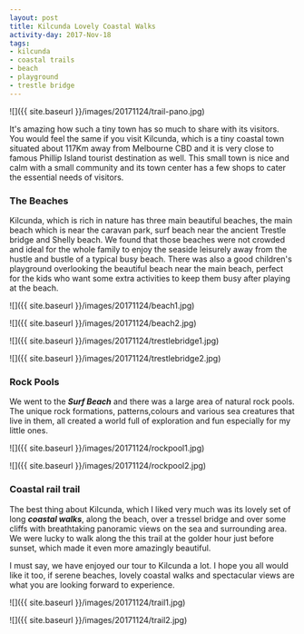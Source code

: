 ```yaml
---
layout: post
title: Kilcunda Lovely Coastal Walks
activity-day: 2017-Nov-18
tags:
- kilcunda
- coastal trails
- beach
- playground
- trestle bridge
---
```


![]({{ site.baseurl }}/images/20171124/trail-pano.jpg)


It's amazing how such a tiny town has so much to share with its visitors. You would feel the same if you visit Kilcunda, which is a tiny coastal town situated about 117Km away from Melbourne CBD and it is very close to famous Phillip Island tourist destination as well. This  small town is nice and calm with a small community and its town center has a few shops to cater the essential needs of visitors.

### The Beaches

Kilcunda, which is rich in nature has three main  beautiful beaches, the main beach which is near the caravan park, surf beach near the  ancient Trestle bridge and Shelly beach. We found that those beaches were not crowded and ideal for the whole family to enjoy the seaside leisurely away from the hustle and bustle of a typical busy beach. There was also a good children's playground overlooking the beautiful beach near the main beach, perfect for the kids who want some extra activities to keep them busy after playing at the beach.

![]({{ site.baseurl }}/images/20171124/beach1.jpg)

![]({{ site.baseurl }}/images/20171124/beach2.jpg)

![]({{ site.baseurl }}/images/20171124/trestlebridge1.jpg)

![]({{ site.baseurl }}/images/20171124/trestlebridge2.jpg)


### Rock Pools

We went to the ***Surf Beach*** and there was a large area of natural rock pools. The unique rock formations, patterns,colours and various sea creatures that live in them, all created a world full of exploration and fun especially for my little ones.


![]({{ site.baseurl }}/images/20171124/rockpool1.jpg)

![]({{ site.baseurl }}/images/20171124/rockpool2.jpg)


### Coastal rail trail

The best thing about Kilcunda, which I liked very much was its lovely set of long ***coastal walks***, along the beach, over a tressel bridge and over some cliffs with breathtaking panoramic views on the sea and surrounding area. We were lucky to walk along the this trail at the golder hour just before sunset, which made it even more amazingly beautiful. 

I must say, we have enjoyed our tour to Kilcunda a lot. I hope you all would like it too, if serene beaches, lovely coastal walks and spectacular views are what you are looking forward to experience.

![]({{ site.baseurl }}/images/20171124/trail1.jpg)

![]({{ site.baseurl }}/images/20171124/trail2.jpg)
